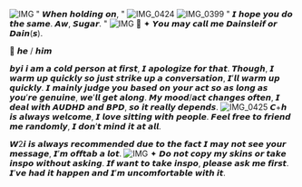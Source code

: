 ![IMG](https://files.catbox.moe/vh97wd.webp)    " 𝙒𝙝𝙚𝙣 𝙝𝙤𝙡𝙙𝙞𝙣𝙜 𝙤𝙣, "
![IMG_0424](https://github.com/user-attachments/assets/ff8b5e32-90b4-4e79-b3e1-62f1213492bd)
![IMG_0399](https://github.com/user-attachments/assets/2850662f-4474-4f18-8599-b305246eea96)
  " 𝙄 𝙝𝙤𝙥𝙚 𝙮𝙤𝙪 𝙙𝙤 𝙩𝙝𝙚 𝙨𝙖𝙢𝙚. 𝘼𝙬, 𝙎𝙪𝙜𝙖𝙧. "
![IMG](https://files.catbox.moe/vh97wd.webp)
             🌌
✦ 𝙔𝙤𝙪 𝙢𝙖𝙮 𝙘𝙖𝙡𝙡 𝙢𝙚 𝘿𝙖𝙞𝙣𝙨𝙡𝙚𝙞𝙛 𝙤𝙧 𝘿𝙖𝙞𝙣(𝙨). 

🌙 𝙝𝙚 / 𝙝𝙞𝙢

𝙗𝙮𝙞 𝙞 𝙖𝙢 𝙖 𝙘𝙤𝙡𝙙 𝙥𝙚𝙧𝙨𝙤𝙣 𝙖𝙩 𝙛𝙞𝙧𝙨𝙩, 𝙄 𝙖𝙥𝙤𝙡𝙤𝙜𝙞𝙯𝙚 𝙛𝙤𝙧 𝙩𝙝𝙖𝙩. 𝙏𝙝𝙤𝙪𝙜𝙝, 𝙄 𝙬𝙖𝙧𝙢 𝙪𝙥 𝙦𝙪𝙞𝙘𝙠𝙡𝙮 𝙨𝙤 𝙟𝙪𝙨𝙩 𝙨𝙩𝙧𝙞𝙠𝙚 𝙪𝙥 𝙖 𝙘𝙤𝙣𝙫𝙚𝙧𝙨𝙖𝙩𝙞𝙤𝙣, 𝙄’𝙡𝙡 𝙬𝙖𝙧𝙢 𝙪𝙥 𝙦𝙪𝙞𝙘𝙠𝙡𝙮. 𝙄 𝙢𝙖𝙞𝙣𝙡𝙮 𝙟𝙪𝙙𝙜𝙚 𝙮𝙤𝙪 𝙗𝙖𝙨𝙚𝙙 𝙤𝙣 𝙮𝙤𝙪𝙧 𝙖𝙘𝙩 𝙨𝙤 𝙖𝙨 𝙡𝙤𝙣𝙜 𝙖𝙨 𝙮𝙤𝙪’𝙧𝙚 𝙜𝙚𝙣𝙪𝙞𝙣𝙚, 𝙬𝙚’𝙡𝙡 𝙜𝙚𝙩 𝙖𝙡𝙤𝙣𝙜. 𝙈𝙮 𝙢𝙤𝙤𝙙/𝙖𝙘𝙩 𝙘𝙝𝙖𝙣𝙜𝙚𝙨 𝙤𝙛𝙩𝙚𝙣, 𝙄 𝙙𝙚𝙖𝙡 𝙬𝙞𝙩𝙝 𝘼𝙐𝘿𝙃𝘿 𝙖𝙣𝙙 𝘽𝙋𝘿, 𝙨𝙤 𝙞𝙩 𝙧𝙚𝙖𝙡𝙡𝙮 𝙙𝙚𝙥𝙚𝙣𝙙𝙨.
![IMG_0425](https://github.com/user-attachments/assets/3c750416-6946-4b3e-a0f3-982702c44762)
𝘾+𝙝 𝙞𝙨 𝙖𝙡𝙬𝙖𝙮𝙨 𝙬𝙚𝙡𝙘𝙤𝙢𝙚, 𝙄 𝙡𝙤𝙫𝙚 𝙨𝙞𝙩𝙩𝙞𝙣𝙜 𝙬𝙞𝙩𝙝 𝙥𝙚𝙤𝙥𝙡𝙚. 𝙁𝙚𝙚𝙡 𝙛𝙧𝙚𝙚 𝙩𝙤 𝙛𝙧𝙞𝙚𝙣𝙙 𝙢𝙚 𝙧𝙖𝙣𝙙𝙤𝙢𝙡𝙮, 𝙄 𝙙𝙤𝙣’𝙩 𝙢𝙞𝙣𝙙 𝙞𝙩 𝙖𝙩 𝙖𝙡𝙡.

𝙒2𝙞 𝙞𝙨 𝙖𝙡𝙬𝙖𝙮𝙨 𝙧𝙚𝙘𝙤𝙢𝙢𝙚𝙣𝙙𝙚𝙙 𝙙𝙪𝙚 𝙩𝙤 𝙩𝙝𝙚 𝙛𝙖𝙘𝙩 𝙄 𝙢𝙖𝙮 𝙣𝙤𝙩 𝙨𝙚𝙚 𝙮𝙤𝙪𝙧 𝙢𝙚𝙨𝙨𝙖𝙜𝙚, 𝙄’𝙢 𝙤𝙛𝙛𝙩𝙖𝙗 𝙖 𝙡𝙤𝙩.
![IMG](https://files.catbox.moe/vh97wd.webp)
✦
𝘿𝙤 𝙣𝙤𝙩 𝙘𝙤𝙥𝙮 𝙢𝙮 𝙨𝙠𝙞𝙣𝙨 𝙤𝙧 𝙩𝙖𝙠𝙚 𝙞𝙣𝙨𝙥𝙤 𝙬𝙞𝙩𝙝𝙤𝙪𝙩 𝙖𝙨𝙠𝙞𝙣𝙜. 𝙄𝙛 𝙬𝙖𝙣𝙩 𝙩𝙤 𝙩𝙖𝙠𝙚 𝙞𝙣𝙨𝙥𝙤, 𝙥𝙡𝙚𝙖𝙨𝙚 𝙖𝙨𝙠 𝙢𝙚 𝙛𝙞𝙧𝙨𝙩. 𝙄’𝙫𝙚 𝙝𝙖𝙙 𝙞𝙩 𝙝𝙖𝙥𝙥𝙚𝙣 𝙖𝙣𝙙 𝙄’𝙢 𝙪𝙣𝙘𝙤𝙢𝙛𝙤𝙧𝙩𝙖𝙗𝙡𝙚 𝙬𝙞𝙩𝙝 𝙞𝙩.
